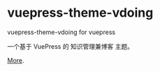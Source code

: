 # vuepress-theme-vdoing

vuepress-theme-vdoing for vuepress

一个基于 VuePress 的 知识管理兼博客 主题。

[More](https://github.com/https://github.com/DaiZEnergy/vuepress-theme-vdoing#readme).
